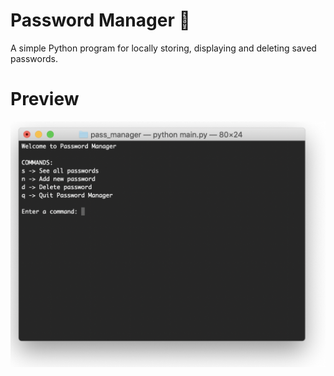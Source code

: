 # Password Manager 🔐
A simple Python program for locally storing, displaying and deleting saved passwords. 

# Preview
<img src="cover.png">
